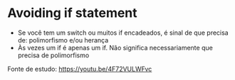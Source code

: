 # Avoiding if statement
- Se você tem um switch ou muitos if encadeados, é sinal de que precisa de: polimorfismo e/ou herança
- Às vezes um if é apenas um if. Não significa necessariamente que precisa de polimorfismo

Fonte de estudo: https://youtu.be/4F72VULWFvc
